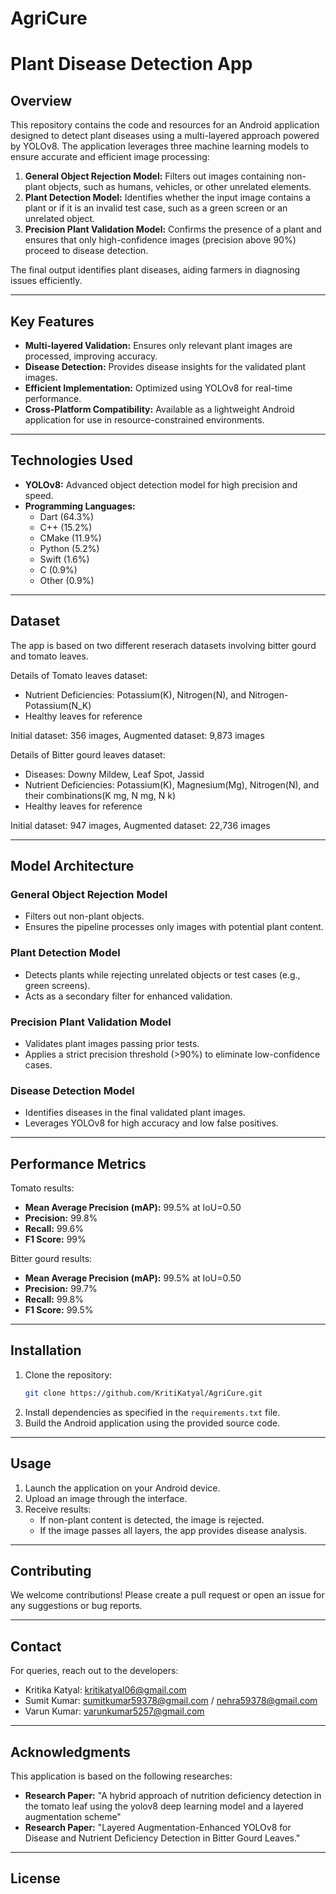 # AgriCure
# Plant Disease Detection App

## Overview

This repository contains the code and resources for an Android application designed to detect plant diseases using a multi-layered approach powered by YOLOv8. The application leverages three machine learning models to ensure accurate and efficient image processing:

1. **General Object Rejection Model:** Filters out images containing non-plant objects, such as humans, vehicles, or other unrelated elements.
2. **Plant Detection Model:** Identifies whether the input image contains a plant or if it is an invalid test case, such as a green screen or an unrelated object.
3. **Precision Plant Validation Model:** Confirms the presence of a plant and ensures that only high-confidence images (precision above 90%) proceed to disease detection.

The final output identifies plant diseases, aiding farmers in diagnosing issues efficiently.

---

## Key Features

- **Multi-layered Validation:** Ensures only relevant plant images are processed, improving accuracy.
- **Disease Detection:** Provides disease insights for the validated plant images.
- **Efficient Implementation:** Optimized using YOLOv8 for real-time performance.
- **Cross-Platform Compatibility:** Available as a lightweight Android application for use in resource-constrained environments.

---

## Technologies Used

- **YOLOv8:** Advanced object detection model for high precision and speed.
- **Programming Languages:**
  - Dart (64.3%)
  - C++ (15.2%)
  - CMake (11.9%)
  - Python (5.2%)
  - Swift (1.6%)
  - C (0.9%)
  - Other (0.9%)

---

## Dataset

The app is based on two different reserach datasets involving bitter gourd and tomato leaves.

Details of Tomato leaves dataset: 
- Nutrient Deficiencies: Potassium(K), Nitrogen(N), and Nitrogen-Potassium(N_K) 
- Healthy leaves for reference

Initial dataset: 356 images,
Augmented dataset: 9,873 images

Details of Bitter gourd leaves dataset:
- Diseases: Downy Mildew, Leaf Spot, Jassid
- Nutrient Deficiencies: Potassium(K), Magnesium(Mg), Nitrogen(N), and their combinations(K mg, N mg, N k)
- Healthy leaves for reference

Initial dataset: 947 images,
Augmented dataset: 22,736 images

---

## Model Architecture

### General Object Rejection Model
- Filters out non-plant objects.
- Ensures the pipeline processes only images with potential plant content.

### Plant Detection Model
- Detects plants while rejecting unrelated objects or test cases (e.g., green screens).
- Acts as a secondary filter for enhanced validation.

### Precision Plant Validation Model
- Validates plant images passing prior tests.
- Applies a strict precision threshold (>90%) to eliminate low-confidence cases.

### Disease Detection Model
- Identifies diseases in the final validated plant images.
- Leverages YOLOv8 for high accuracy and low false positives.

---

## Performance Metrics
Tomato results:
- **Mean Average Precision (mAP):** 99.5% at IoU=0.50
- **Precision:** 99.8%
- **Recall:** 99.6%
- **F1 Score:** 99%

Bitter gourd results:
- **Mean Average Precision (mAP):** 99.5% at IoU=0.50
- **Precision:** 99.7%
- **Recall:** 99.8%
- **F1 Score:** 99.5%

---

## Installation

1. Clone the repository:
   ```bash
   git clone https://github.com/KritiKatyal/AgriCure.git
   ```
2. Install dependencies as specified in the `requirements.txt` file.
3. Build the Android application using the provided source code.

---

## Usage

1. Launch the application on your Android device.
2. Upload an image through the interface.
3. Receive results:
   - If non-plant content is detected, the image is rejected.
   - If the image passes all layers, the app provides disease analysis.

---

## Contributing

We welcome contributions! Please create a pull request or open an issue for any suggestions or bug reports.

---

## Contact

For queries, reach out to the developers:
- Kritika Katyal: kritikatyal06@gmail.com
- Sumit Kumar: sumitkumar59378@gmail.com / nehra59378@gmail.com
- Varun Kumar: varunkumar5257@gmail.com

---

## Acknowledgments
This application is based on the following researches:

- **Research Paper:** "A hybrid approach of nutrition deficiency detection in the tomato leaf using the yolov8 deep learning model and a layered augmentation scheme"
- **Research Paper:** "Layered Augmentation-Enhanced YOLOv8 for Disease and Nutrient Deficiency Detection in Bitter Gourd Leaves."
---

## License



